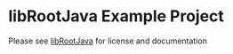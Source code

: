 # libRootJava Example Project

Please see [libRootJava](../librootjava) for license and documentation

